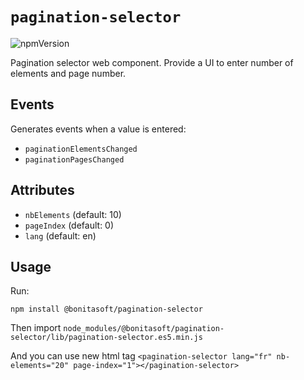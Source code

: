 # `pagination-selector`

![npmVersion](https://img.shields.io/npm/v/@bonitasoft/pagination-selector?color=blue&style=plastic)

Pagination selector web component. Provide a UI to enter number of elements and page number.

## Events
Generates events when a value is entered:

- `paginationElementsChanged`
- `paginationPagesChanged`

## Attributes
- `nbElements`  (default: 10)
- `pageIndex`   (default: 0)
- `lang`        (default: en)

## Usage

Run:

    npm install @bonitasoft/pagination-selector

Then import `node_modules/@bonitasoft/pagination-selector/lib/pagination-selector.es5.min.js`

And you can use new html tag `<pagination-selector lang="fr" nb-elements="20" page-index="1"></pagination-selector>`
